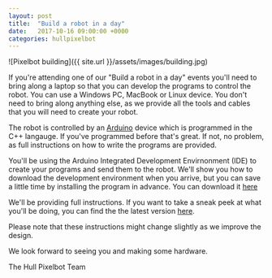 ```yaml
---
layout: post
title:  "Build a robot in a day"
date:   2017-10-16 09:00:00 +0000
categories: hullpixelbot
---
```

![Pixelbot building]({{ site.url }}/assets/images/building.jpg)


If you're attending one of our "Build a robot in a day" events you'll need to bring along a laptop so that you can develop the programs to control the robot. You can use a Windows PC, MacBook or Linux device. You don't need to bring along anything else, as we provide all the tools and cables that you will need to create your robot. 

The robot is controlled by an [Arduino](https://www.arduino.cc/) device which is programmed in the C++ langauge. If you've programmed before that's great. If not, no problem, as full instructions on how to write the programs are provided.

You'll be using the Arduino Integrated Development Envirnonment (IDE) to create your programs and send them to the robot. We'll show you how to download the development environment when you arrive, but you can save a little time by installing the program in advance. You can download it [here](https://www.arduino.cc/en/Main/Software)

We'll be providing full instructions. If you want to take a sneak peek at what you'll be doing, you can find the the latest version  [here](https://github.com/HullPixelbot/Learning/blob/master/Build%20a%20robot%20in%20one%20day.pdf).

Please note that these instructions might change slightly as we improve the design.

We look forward to seeing you and making some hardware.

The Hull Pixelbot Team